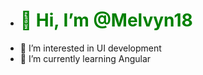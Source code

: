 - <h1 style="color: green">👋 Hi, I’m @Melvyn18</h1>
- 👀 I’m interested in UI development
- 🌱 I’m currently learning Angular


<!---
Melvyn18/Melvyn18 is a ✨ special ✨ repository because its `README.md` (this file) appears on your GitHub profile.
You can click the Preview link to take a look at your changes.
--->
